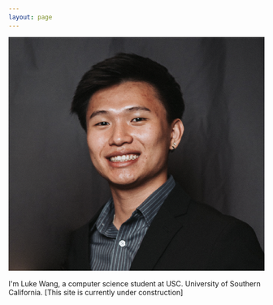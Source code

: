 ```yaml
---
layout: page
---
```

<div class="container">
    <div class= "image" >
        <img src="/assets/images/favicon.png">
    </div>
    <div class="text">
        <p>
        I'm Luke Wang,
        a computer science student at 
        <span class = "usc_short" >USC.</span>
        <span class = "hide" >University of Southern California.</span>
        [This site is currently under construction]
        </p>
    <div>
</div>
<!-- ![Profile Picture](/assets/images/headshot_photo_2023.png){:width="30%" align:} -->

